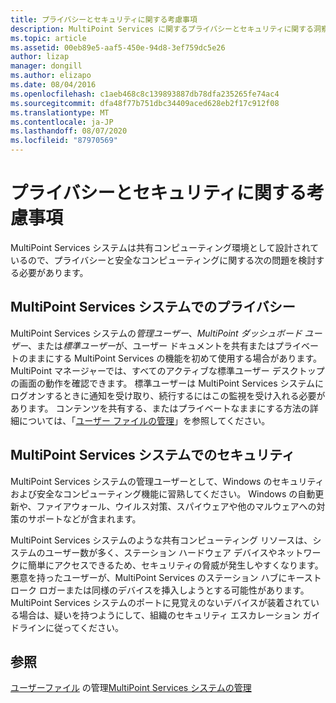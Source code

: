 ```yaml
---
title: プライバシーとセキュリティに関する考慮事項
description: MultiPoint Services に関するプライバシーとセキュリティに関する洞察を提供します。
ms.topic: article
ms.assetid: 00eb89e5-aaf5-450e-94d8-3ef759dc5e26
author: lizap
manager: dongill
ms.author: elizapo
ms.date: 08/04/2016
ms.openlocfilehash: c1aeb468c8c139893887db78dfa235265fe74ac4
ms.sourcegitcommit: dfa48f77b751dbc34409aced628eb2f17c912f08
ms.translationtype: MT
ms.contentlocale: ja-JP
ms.lasthandoff: 08/07/2020
ms.locfileid: "87970569"
---
```

# <a name="privacy-and-security-considerations"></a>プライバシーとセキュリティに関する考慮事項
MultiPoint Services システムは共有コンピューティング環境として設計されているので、プライバシーと安全なコンピューティングに関する次の問題を検討する必要があります。

## <a name="privacy-in-a-multipoint-services-system"></a>MultiPoint Services システムでのプライバシー
MultiPoint Services システムの*管理ユーザー*、*MultiPoint ダッシュボード ユーザー*、または*標準ユーザー*が、ユーザー ドキュメントを共有またはプライベートのままにする MultiPoint Services の機能を初めて使用する場合があります。 MultiPoint マネージャーでは、すべてのアクティブな標準ユーザー デスクトップの画面の動作を確認できます。 標準ユーザーは MultiPoint Services システムにログオンするときに通知を受け取り、続行するにはこの監視を受け入れる必要があります。 コンテンツを共有する、またはプライベートなままにする方法の詳細については、「[ユーザー ファイルの管理](Manage-User-Files.md)」を参照してください。

## <a name="security-in-a-multipoint-services-system"></a>MultiPoint Services システムでのセキュリティ
MultiPoint Services システムの管理ユーザーとして、Windows のセキュリティおよび安全なコンピューティング機能に習熟してください。 Windows の自動更新や、ファイアウォール、ウイルス対策、スパイウェアや他のマルウェアへの対策のサポートなどが含まれます。

MultiPoint Services システムのような共有コンピューティング リソースは、システムのユーザー数が多く、ステーション ハードウェア デバイスやネットワークに簡単にアクセスできるため、セキュリティの脅威が発生しやすくなります。 悪意を持ったユーザーが、MultiPoint Services のステーション ハブにキーストローク ロガーまたは同様のデバイスを挿入しようとする可能性があります。 MultiPoint Services システムのポートに見覚えのないデバイスが装着されている場合は、疑いを持つようにして、組織のセキュリティ エスカレーション ガイドラインに従ってください。

## <a name="see-also"></a>参照
[ユーザーファイル](Manage-User-Files.md) 
 の管理[MultiPoint Services システムの管理](Managing-Your-MultiPoint-Services-System.md)